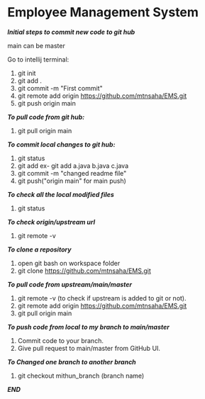 # Employee Management System

***Initial steps to commit new code to git hub***

main can be master

Go to intellij terminal:

1. git init
2. git add .
3. git commit -m "First commit"
4. git remote add origin https://github.com/mtnsaha/EMS.git
5. git push origin main

***To pull code from git hub:***
1. git pull origin main

***To commit local changes to git hub:***
1. git status
2. git add <all the modified file names you want to add> ex- git add a.java b.java c.java
3. git commit -m "changed readme file"
4. git push("origin main" for main push)

***To check all the local modified files***
1. git status

***To check origin/upstream url***
1. git remote -v

***To clone a repository***
1. open git bash on workspace folder
2. git clone https://github.com/mtnsaha/EMS.git

***To pull code from upstream/main/master***
1. git remote -v (to check if upstream is added to git or not).
2. git remote add origin https://github.com/mtnsaha/EMS.git
3. git pull origin main

***To push code from local to my branch to main/master***

1. Commit code to your branch.
2. Give pull request to main/master from GitHub UI.

***To Changed one branch to another branch***
1. git checkout mithun_branch (branch name)

***END***